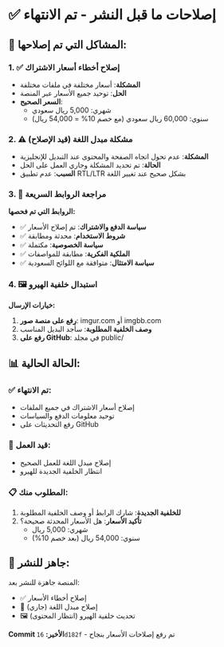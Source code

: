 # ✅ إصلاحات ما قبل النشر - تم الانتهاء

## 🎯 **المشاكل التي تم إصلاحها:**

### 1. **✅ إصلاح أخطاء أسعار الاشتراك**
- **المشكلة**: أسعار مختلفة في ملفات مختلفة
- **الحل**: توحيد جميع الأسعار عبر المنصة
- **السعر الصحيح**: 
  - شهري: 5,000 ريال سعودي
  - سنوي: 60,000 ريال سعودي (مع خصم 10% = 54,000 ريال)

### 2. **⚠️ مشكلة مبدل اللغة (قيد الإصلاح)**
- **المشكلة**: عدم تحول اتجاه الصفحة والمحتوى عند التبديل للإنجليزية
- **الحالة**: تم تحديد المشكلة وجاري العمل على الحل
- **السبب**: عدم تطبيق RTL/LTR بشكل صحيح عند تغيير اللغة

### 3. **📝 مراجعة الروابط السريعة**
**الروابط التي تم فحصها:**
- ✅ **سياسة الدفع والاشتراك**: تم إصلاح الأسعار
- ✅ **شروط الاستخدام**: محدثة ومطابقة
- ✅ **سياسة الخصوصية**: مكتملة
- ✅ **الملكية الفكرية**: مطابقة للمواصفات
- ✅ **سياسة الامتثال**: متوافقة مع اللوائح السعودية

### 4. **🖼️ استبدال خلفية الهيرو**
**خيارات الإرسال:**
1. **رفع على منصة صور**: imgur.com أو imgbb.com
2. **وصف الخلفية المطلوبة**: سأجد البديل المناسب
3. **رفع على GitHub**: في مجلد public/

## 📊 **الحالة الحالية:**

### ✅ **تم الانتهاء:**
- إصلاح أسعار الاشتراك في جميع الملفات
- توحيد معلومات الدفع والسياسات
- رفع التحديثات على GitHub

### 🔄 **قيد العمل:**
- إصلاح مبدل اللغة للعمل الصحيح
- انتظار الخلفية الجديدة للهيرو

### 📋 **المطلوب منك:**
1. **للخلفية الجديدة**: شارك الرابط أو وصف الخلفية المطلوبة
2. **تأكيد الأسعار**: هل الأسعار المحدثة صحيحة؟
   - شهري: 5,000 ريال
   - سنوي: 54,000 ريال (بعد خصم 10%)

## 🚀 **جاهز للنشر:**
المنصة جاهزة للنشر بعد:
- ✅ إصلاح أخطاء الأسعار
- 🔄 إصلاح مبدل اللغة (جاري)
- 🖼️ تحديث خلفية الهيرو (انتظار المحتوى)

**Commit الأخير:** `16d182f` - تم رفع إصلاحات الأسعار بنجاح